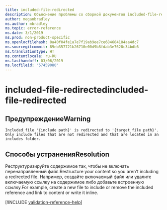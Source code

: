```yaml
---
title: included-file-redirected
description: Объяснение проблемы со сборкой документов included-file-redirected и способа ее устранения
author: meganbradley
ms.author: mbradley
ms.topic: error-reference
ms.date: 3/1/2019
ms.prod: non-product-specific
ms.openlocfilehash: 8a40f04fe1a7e7f19ab9ee7ce684684184aa4dc7
ms.sourcegitcommit: 89eb357721b26710e00d9b8fdab3e7628c34bdb6
ms.translationtype: HT
ms.contentlocale: ru-RU
ms.lasthandoff: 03/06/2019
ms.locfileid: "57459080"
---
```

# <a name="included-file-redirected"></a><span data-ttu-id="2f40a-103">included-file-redirected</span><span class="sxs-lookup"><span data-stu-id="2f40a-103">included-file-redirected</span></span>

## <a name="warning"></a><span data-ttu-id="2f40a-104">Предупреждение</span><span class="sxs-lookup"><span data-stu-id="2f40a-104">Warning</span></span>

`Included file '{include path}' is redirected to '{target file path}'. Only include files that are not redirected and that are located in an includes folder.`

## <a name="resolution"></a><span data-ttu-id="2f40a-105">Способы устранения</span><span class="sxs-lookup"><span data-stu-id="2f40a-105">Resolution</span></span>

<span data-ttu-id="2f40a-106">Реструктуризируйте содержимое так, чтобы не включать перенаправленный файл.</span><span class="sxs-lookup"><span data-stu-id="2f40a-106">Restructure your content so you aren't including a redirected file.</span></span> <span data-ttu-id="2f40a-107">Например, создайте включаемый файл или удалите включаемую ссылку на содержимое либо добавьте встроенную ссылку.</span><span class="sxs-lookup"><span data-stu-id="2f40a-107">For example, create a new file to include or remove the included reference and link to content or write it inline.</span></span>

<!--make sure to add this file to your includes folder and verify the path-->
[!INCLUDE [validation-reference-help](includes/validation-reference-help.md)]
